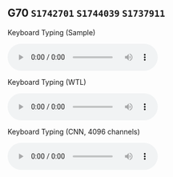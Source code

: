 ## G70 `S1742701` `S1744039` `S1737911`
Keyboard Typing (Sample)

<audio src = "assets/keyboard_Sample.wav" controls preload></audio>

Keyboard Typing (WTL)

<audio src = "assets/keyboard_WTL.wav" controls preload></audio>

Keyboard Typing (CNN, 4096 channels)

<audio src = "assets/keyboard_CNN4096.wav" controls preload></audio>

